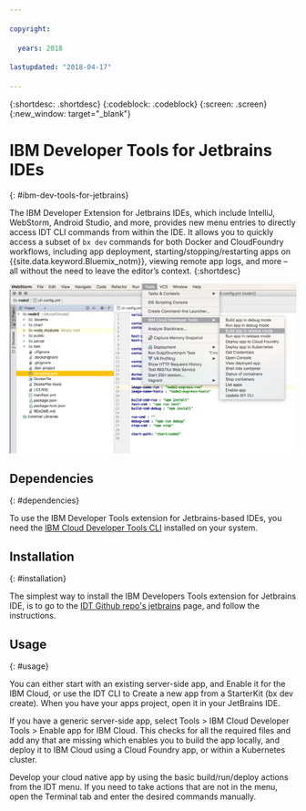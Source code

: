 ```yaml
---

copyright:

  years: 2018

lastupdated: "2018-04-17"

---
```


{:shortdesc: .shortdesc}
{:codeblock: .codeblock}
{:screen: .screen}
{:new_window: target="_blank"}

# IBM Developer Tools for Jetbrains IDEs
{: #ibm-dev-tools-for-jetbrains}

The IBM Developer Extension for Jetbrains IDEs, which include IntelliJ, WebStorm, Android Studio, and more, provides new menu entries to directly access IDT CLI commands from within the IDE. It allows you to quickly access a subset of `bx dev` commands for both Docker and CloudFoundry workflows, including app deployment, starting/stopping/restarting apps on {{site.data.keyword.Bluemix_notm}}, viewing remote app logs, and more – all without the need to leave the editor’s context.
{:shortdesc}

![Screen capture of the IBM Developer Tools running within WebStorm IDE.](jetbrains.png "IDT menu example running within WebStorm IDE")

## Dependencies
{: #dependencies}

To use the IBM Developer Tools extension for Jetbrains-based IDEs, you need the [IBM Cloud Developer Tools CLI](index.html) installed on your system.

## Installation
{: #installation}

The simplest way to install the IBM Developers Tools extension for Jetbrains IDE, is to go to the [IDT Github repo's jetbrains](https://github.com/IBM-Cloud/ibm-cloud-developer-tools/tree/master/jetbrains) page, and follow the instructions.

## Usage
{: #usage}

You can either start with an existing server-side app, and Enable it for the IBM Cloud, or use the IDT CLI to Create a new app from a StarterKit (bx dev create). When you have your apps project, open it in your JetBrains IDE.

If you have a generic server-side app, select Tools > IBM Cloud Developer Tools > Enable app for IBM Cloud. This checks for all the required files and add any that are missing which enables you to build the app locally, and deploy it to IBM Cloud using a Cloud Foundry app, or within a Kubernetes cluster.

Develop your cloud native app by using the basic build/run/deploy actions from the IDT menu. If you need to take actions that are not in the menu, open the Terminal tab and enter the desired commands manually.

